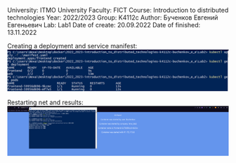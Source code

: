 University: ITMO University Faculty: FICT Course: Introduction to distributed technologies Year: 2022/2023 Group: K4112c Author: Бученков Евгений Евгеньевич Lab: Lab1 Date of create: 20.09.2022 Date of finished: 13.11.2022

Creating a deployment and service manifest:
![Image text](https://github.com/eugenebuch/2022_2023-introduction_to_distributed_technologies-k4112c-buchenkov_e_e/blob/master/Lab2/2022-11-13_22-11.png)

Restarting net and results:
![Image text](https://github.com/eugenebuch/2022_2023-introduction_to_distributed_technologies-k4112c-buchenkov_e_e/blob/master/Lab2/2022-11-13_22-19.png)